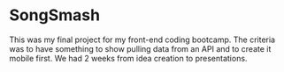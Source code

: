 # SongSmash

This was my final project for my front-end coding bootcamp.  The criteria was to have something to show pulling data from an API and to create it mobile first.  We had 2 weeks from idea creation to presentations.  
